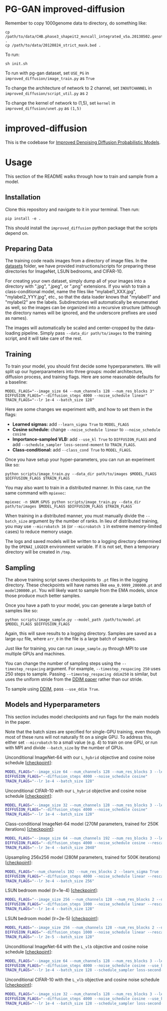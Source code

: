 # PG-GAN improved-diffusion
Remember to copy 1000genome data to directory, do something like:
```
cp /path/to/data/CHB.phase3_shapeit2_mvncall_integrated_v5a.20130502.genotypes.h5 .
cp /path/to/data/20120824_strict_mask.bed .
```

To run:
```
sh init.sh
```

To run with pg-gan dataset, set `USE_PG` in `improved_diffusion/image_train.py` as `True`

To change the architecture of network to 2 channel, set `INOUTCHANNEL` in `improved_diffusion/script_util.py` as `2`

To change the kernel of network to (1,5), set `kernel` in `improved_diffusion/unet.py` as `(1,5)`


# improved-diffusion

This is the codebase for [Improved Denoising Diffusion Probabilistic Models](https://arxiv.org/abs/2102.09672).

# Usage

This section of the README walks through how to train and sample from a model.

## Installation

Clone this repository and navigate to it in your terminal. Then run:

```
pip install -e .
```

This should install the `improved_diffusion` python package that the scripts depend on.

## Preparing Data

The training code reads images from a directory of image files. In the [datasets](datasets) folder, we have provided instructions/scripts for preparing these directories for ImageNet, LSUN bedrooms, and CIFAR-10.

For creating your own dataset, simply dump all of your images into a directory with ".jpg", ".jpeg", or ".png" extensions. If you wish to train a class-conditional model, name the files like "mylabel1_XXX.jpg", "mylabel2_YYY.jpg", etc., so that the data loader knows that "mylabel1" and "mylabel2" are the labels. Subdirectories will automatically be enumerated as well, so the images can be organized into a recursive structure (although the directory names will be ignored, and the underscore prefixes are used as names).

The images will automatically be scaled and center-cropped by the data-loading pipeline. Simply pass `--data_dir path/to/images` to the training script, and it will take care of the rest.

## Training

To train your model, you should first decide some hyperparameters. We will split up our hyperparameters into three groups: model architecture, diffusion process, and training flags. Here are some reasonable defaults for a baseline:

```
MODEL_FLAGS="--image_size 64 --num_channels 128 --num_res_blocks 3"
DIFFUSION_FLAGS="--diffusion_steps 4000 --noise_schedule linear"
TRAIN_FLAGS="--lr 1e-4 --batch_size 128"
```

Here are some changes we experiment with, and how to set them in the flags:

 * **Learned sigmas:** add `--learn_sigma True` to `MODEL_FLAGS`
 * **Cosine schedule:** change `--noise_schedule linear` to `--noise_schedule cosine`
 * **Importance-sampled VLB:** add `--use_kl True` to `DIFFUSION_FLAGS` and add `--schedule_sampler loss-second-moment` to  `TRAIN_FLAGS`.
 * **Class-conditional:** add `--class_cond True` to `MODEL_FLAGS`.

Once you have setup your hyper-parameters, you can run an experiment like so:

```
python scripts/image_train.py --data_dir path/to/images $MODEL_FLAGS $DIFFUSION_FLAGS $TRAIN_FLAGS
```

You may also want to train in a distributed manner. In this case, run the same command with `mpiexec`:

```
mpiexec -n $NUM_GPUS python scripts/image_train.py --data_dir path/to/images $MODEL_FLAGS $DIFFUSION_FLAGS $TRAIN_FLAGS
```

When training in a distributed manner, you must manually divide the `--batch_size` argument by the number of ranks. In lieu of distributed training, you may use `--microbatch 16` (or `--microbatch 1` in extreme memory-limited cases) to reduce memory usage.

The logs and saved models will be written to a logging directory determined by the `OPENAI_LOGDIR` environment variable. If it is not set, then a temporary directory will be created in `/tmp`.

## Sampling

The above training script saves checkpoints to `.pt` files in the logging directory. These checkpoints will have names like `ema_0.9999_200000.pt` and `model200000.pt`. You will likely want to sample from the EMA models, since those produce much better samples.

Once you have a path to your model, you can generate a large batch of samples like so:

```
python scripts/image_sample.py --model_path /path/to/model.pt $MODEL_FLAGS $DIFFUSION_FLAGS
```

Again, this will save results to a logging directory. Samples are saved as a large `npz` file, where `arr_0` in the file is a large batch of samples.

Just like for training, you can run `image_sample.py` through MPI to use multiple GPUs and machines.

You can change the number of sampling steps using the `--timestep_respacing` argument. For example, `--timestep_respacing 250` uses 250 steps to sample. Passing `--timestep_respacing ddim250` is similar, but uses the uniform stride from the [DDIM paper](https://arxiv.org/abs/2010.02502) rather than our stride.

To sample using [DDIM](https://arxiv.org/abs/2010.02502), pass `--use_ddim True`.

## Models and Hyperparameters

This section includes model checkpoints and run flags for the main models in the paper.

Note that the batch sizes are specified for single-GPU training, even though most of these runs will not naturally fit on a single GPU. To address this, either set `--microbatch` to a small value (e.g. 4) to train on one GPU, or run with MPI and divide `--batch_size` by the number of GPUs.

Unconditional ImageNet-64 with our `L_hybrid` objective and cosine noise schedule [[checkpoint](https://openaipublic.blob.core.windows.net/diffusion/march-2021/imagenet64_uncond_100M_1500K.pt)]:

```bash
MODEL_FLAGS="--image_size 64 --num_channels 128 --num_res_blocks 3 --learn_sigma True"
DIFFUSION_FLAGS="--diffusion_steps 4000 --noise_schedule cosine"
TRAIN_FLAGS="--lr 1e-4 --batch_size 128"
```

Unconditional CIFAR-10 with our `L_hybrid` objective and cosine noise schedule [[checkpoint](https://openaipublic.blob.core.windows.net/diffusion/march-2021/cifar10_uncond_50M_500K.pt)]:

```bash
MODEL_FLAGS="--image_size 32 --num_channels 128 --num_res_blocks 3 --learn_sigma True --dropout 0.3"
DIFFUSION_FLAGS="--diffusion_steps 4000 --noise_schedule cosine"
TRAIN_FLAGS="--lr 1e-4 --batch_size 128"
```

Class-conditional ImageNet-64 model (270M parameters, trained for 250K iterations) [[checkpoint](https://openaipublic.blob.core.windows.net/diffusion/march-2021/imagenet64_cond_270M_250K.pt)]:

```bash
MODEL_FLAGS="--image_size 64 --num_channels 192 --num_res_blocks 3 --learn_sigma True --class_cond True"
DIFFUSION_FLAGS="--diffusion_steps 4000 --noise_schedule cosine --rescale_learned_sigmas False --rescale_timesteps False"
TRAIN_FLAGS="--lr 3e-4 --batch_size 2048"
```

Upsampling 256x256 model (280M parameters, trained for 500K iterations) [[checkpoint](https://openaipublic.blob.core.windows.net/diffusion/march-2021/upsample_cond_500K.pt)]:

```bash
MODEL_FLAGS="--num_channels 192 --num_res_blocks 2 --learn_sigma True --class_cond True"
DIFFUSION_FLAGS="--diffusion_steps 4000 --noise_schedule linear --rescale_learned_sigmas False --rescale_timesteps False"
TRAIN_FLAGS="--lr 3e-4 --batch_size 256"
```

LSUN bedroom model (lr=1e-4) [[checkpoint](https://openaipublic.blob.core.windows.net/diffusion/march-2021/lsun_uncond_100M_1200K_bs128.pt)]:

```bash
MODEL_FLAGS="--image_size 256 --num_channels 128 --num_res_blocks 2 --num_heads 1 --learn_sigma True --use_scale_shift_norm False --attention_resolutions 16"
DIFFUSION_FLAGS="--diffusion_steps 1000 --noise_schedule linear --rescale_learned_sigmas False --rescale_timesteps False"
TRAIN_FLAGS="--lr 1e-4 --batch_size 128"
```

LSUN bedroom model (lr=2e-5) [[checkpoint](https://openaipublic.blob.core.windows.net/diffusion/march-2021/lsun_uncond_100M_2400K_bs64.pt)]:

```bash
MODEL_FLAGS="--image_size 256 --num_channels 128 --num_res_blocks 2 --num_heads 1 --learn_sigma True --use_scale_shift_norm False --attention_resolutions 16"
DIFFUSION_FLAGS="--diffusion_steps 1000 --noise_schedule linear --rescale_learned_sigmas False --rescale_timesteps False --use_scale_shift_norm False"
TRAIN_FLAGS="--lr 2e-5 --batch_size 128"
```

Unconditional ImageNet-64 with the `L_vlb` objective and cosine noise schedule [[checkpoint](https://openaipublic.blob.core.windows.net/diffusion/march-2021/imagenet64_uncond_vlb_100M_1500K.pt)]:

```bash
MODEL_FLAGS="--image_size 64 --num_channels 128 --num_res_blocks 3 --learn_sigma True"
DIFFUSION_FLAGS="--diffusion_steps 4000 --noise_schedule cosine --use_kl True"
TRAIN_FLAGS="--lr 1e-4 --batch_size 128 --schedule_sampler loss-second-moment"
```

Unconditional CIFAR-10 with the `L_vlb` objective and cosine noise schedule [[checkpoint](https://openaipublic.blob.core.windows.net/diffusion/march-2021/cifar10_uncond_vlb_50M_500K.pt)]:

```bash
MODEL_FLAGS="--image_size 32 --num_channels 128 --num_res_blocks 3 --learn_sigma True --dropout 0.3"
DIFFUSION_FLAGS="--diffusion_steps 4000 --noise_schedule cosine --use_kl True"
TRAIN_FLAGS="--lr 1e-4 --batch_size 128 --schedule_sampler loss-second-moment"
```
